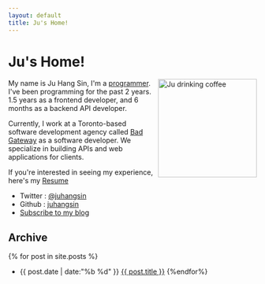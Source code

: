 ```yaml
---
layout: default
title: Ju's Home!
---
```


# Ju's Home!

<div class="ju-pic" style="float: right; margin-left:10px;">
  <img src="https://avatars3.githubusercontent.com/u/28197089?s=460&v=4" width="200" height="200" alt="Ju drinking coffee">
</div>


My name is Ju Hang Sin, I'm a [programmer](https://github.com/juhangsin). I've been programming for the past 2 years. 1.5 years as a frontend developer, and 6 months as a backend API developer.


Currently, I work at a Toronto-based software development agency called [Bad Gateway](https://badgateway.net/) as a software developer. We specialize in building APIs and web applications for clients.

If you're interested in seeing my experience, here's my [Resume](/resume.html)

<ul>
  <li>Twitter : <a href="https://twitter.com/juhangsin" rel="me">@juhangsin</a></li>
  <li>Github : <a href="https://github.com/juhangsin" rel="me">juhangsin</a></li>
  <li><a href="/subscribe">Subscribe to my blog</a></li>
</ul>


## Archive

{% for post in site.posts %}
* {{ post.date | date:"%b %d" }} <a href="{{ post.url }}">{{ post.title }}</a>
{%endfor%}